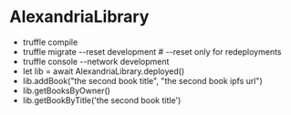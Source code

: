 

 
 # AlexandriaLibrary
 
 - truffle compile
 - truffle migrate --reset development  # --reset only for redeployments
 - truffle console --network development
 - let lib = await AlexandriaLibrary.deployed()
 - lib.addBook("the second  book title", "the second  book ipfs url")
 - lib.getBooksByOwner()
 - lib.getBookByTitle('the second  book title')
